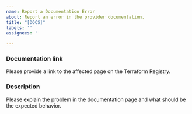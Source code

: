 ```yaml
---
name: Report a Documentation Error
about: Report an error in the provider documentation.
title: "[DOCS]"
labels: ''
assignees: ''

---
```


### Documentation link

Please provide a link to the affected page on the Terraform Registry.

### Description

Please explain the problem in the documentation page and what should be the expected behavior.
